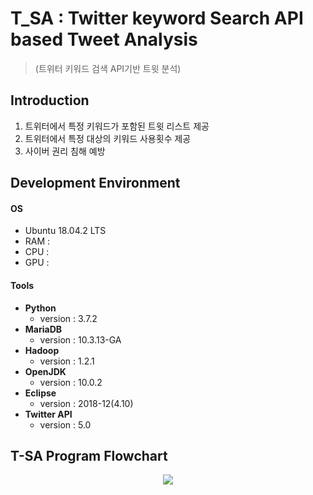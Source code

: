 # T_SA : Twitter keyword Search API based Tweet Analysis
> (트위터 키워드 검색 API기반 트윗 분석)


## Introduction
1. 트위터에서 특정 키워드가 포함된 트윗 리스트 제공
2. 트위터에서 특정 대상의 키워드 사용횟수 제공
3. 사이버 권리 침해 예방

## Development Environment
#### OS  
  * Ubuntu 18.04.2 LTS  
  * RAM :  
  * CPU :  
  * GPU :  
#### Tools  
  * **Python**  
    - version : 3.7.2
  * **MariaDB**  
    - version : 10.3.13-GA
  * **Hadoop**  
    - version : 1.2.1
  * **OpenJDK**  
    - version : 10.0.2
  * **Eclipse**  
    - version : 2018-12(4.10)
  * **Twitter API**  
    - version : 5.0
## T-SA Program Flowchart
<p align="center"> 
<img src="https://github.com/SeokJune/BigData_VI_T-SA/blob/master/etc/T-SA%20Program%20Flowchart.jpg?raw=true">
</p>
